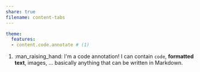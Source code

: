 ```yaml
---
share: true
filename: content-tabs
---
```


``` yaml
theme:
  features:
  - content.code.annotate # (1)
```

1.  :man_raising_hand: I'm a code annotation! I can contain `code`, __formatted text__, images, ... basically anything that can be written in Markdown.
